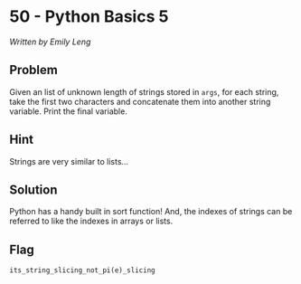 # 50 - Python Basics 5

*Written by Emily Leng*

## Problem

Given an list of unknown length of strings stored in `args`, for each string, take the first two characters and concatenate them into another string variable. Print the final variable.

## Hint

Strings are very similar to lists...

## Solution
Python has a handy built in sort function! And, the indexes of strings can be referred to like the indexes in arrays or lists.



## Flag
`its_string_slicing_not_pi(e)_slicing`
